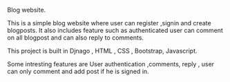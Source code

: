  Blog website.
 
 This is a simple blog website where user can register ,signin and create blogposts. It also includes feature such as authenticated user can comment on all blogpost and can also reply to comments.
 
 This project is built in Djnago , HTML , CSS , Bootstrap, Javascript.
 
 Some intresting features are User authentication ,comments, reply , user can only comment and add post if he is signed in.
